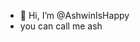 - 👋 Hi, I’m @AshwinIsHappy
- you can call me ash

<!---
AshwinIsHappy/AshwinIsHappy is a ✨ special ✨ repository because its `README.md` (this file) appears on your GitHub profile.
You can click the Preview link to take a look at your changes.
--->
